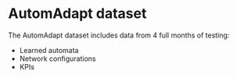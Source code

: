 AutomAdapt dataset
=======
The AutomAdapt dataset includes data from 4 full months of testing:
- Learned automata
- Network configurations
- KPIs


